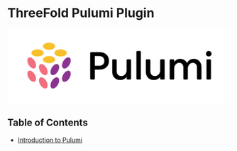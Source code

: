 <h1> ThreeFold Pulumi Plugin</h1>

![](./img/pulumi_logo.svg)

<h2>Table of Contents</h2>

- [Introduction to Pulumi](./pulumi_intro.md)